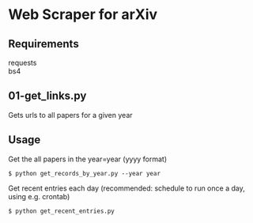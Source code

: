 # Web Scraper for arXiv

## Requirements  
requests  
bs4  


## 01-get_links.py 
Gets urls to all papers for a given year



## Usage 
Get the all papers in the year=year (yyyy format)

`$ python get_records_by_year.py --year year`

Get recent entries each day (recommended: schedule to run once a day, using e.g. crontab)

`$ python get_recent_entries.py`
